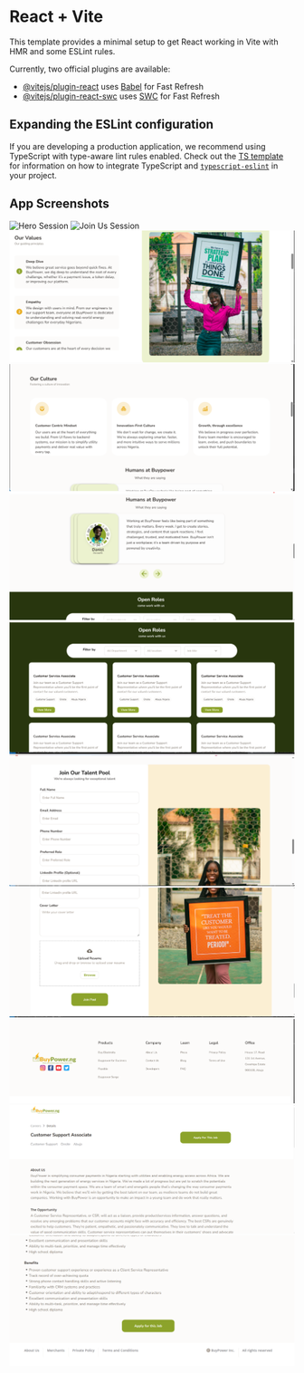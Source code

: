 # React + Vite

This template provides a minimal setup to get React working in Vite with HMR and some ESLint rules.

Currently, two official plugins are available:

- [@vitejs/plugin-react](https://github.com/vitejs/vite-plugin-react/blob/main/packages/plugin-react) uses [Babel](https://babeljs.io/) for Fast Refresh
- [@vitejs/plugin-react-swc](https://github.com/vitejs/vite-plugin-react/blob/main/packages/plugin-react-swc) uses [SWC](https://swc.rs/) for Fast Refresh

## Expanding the ESLint configuration

If you are developing a production application, we recommend using TypeScript with type-aware lint rules enabled. Check out the [TS template](https://github.com/vitejs/vite/tree/main/packages/create-vite/template-react-ts) for information on how to integrate TypeScript and [`typescript-eslint`](https://typescript-eslint.io) in your project.

## App Screenshots

![Hero Session](./hero_page.png,)
![Join Us Session](./join-us.png)
![Values Session](./src/assets/images/our-value.png)
![our culture Session](./src/assets/images/our-culture.png)
![Humans of buypower Session](./src/assets/images/humans.png)
![open Roles Session](./src/assets/images/roles.png)
![talent pool Session](./src/assets/images/talent-pool-page.png)
![talent pool continued Session](./src/assets/images/talent-pool-cont.png)
![footer Session](./src/assets/images/footer.png)
![job details Session](./src/assets/images/job-details.png)
![Job Details Session](./src/assets/images/job-details-cont.png)